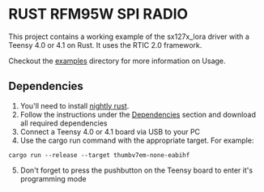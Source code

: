 # RUST RFM95W SPI RADIO

This project contains a working example of the sx127x_lora driver with a Teensy 4.0 or 4.1 on Rust. It uses the RTIC 2.0 framework.

Checkout the [examples](https://github.com/celcius-plus-273/rtic-spi-radio/examples) directory for more information on Usage.

## Dependencies
1. You'll need to install [nightly rust](https://www.oreilly.com/library/view/rust-programming-by/9781788390637/e07dc768-de29-482e-804b-0274b4bef418.xhtml).
2. Follow the instructions under the [Dependencies](https://github.com/mciantyre/teensy4-rs) section and download all required dependencies
3. Connect a Teensy 4.0 or 4.1 board via USB to your PC
4. Use the cargo run command with the appropriate target. For example:
```
cargo run --release --target thumbv7em-none-eabihf
```
5. Don't forget to press the pushbutton on the Teensy board to enter it's programming mode
